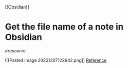 [[Obsidian]]
# Get the file name of a note in Obsidian
#resource 

![[Pasted image 20231207122942.png]]
[Reference](https://silentvoid13.github.io/Templater/internal-functions/internal-modules/file-module.html#tpfiletitle) 